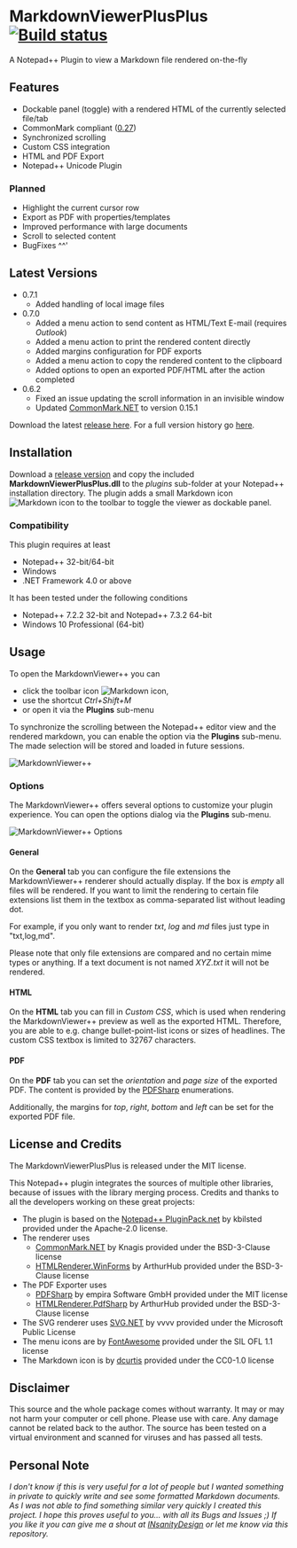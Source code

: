 # MarkdownViewerPlusPlus [![Build status](https://ci.appveyor.com/api/projects/status/jkuuth039vioms74?svg=true)](https://ci.appveyor.com/project/nea/markdownviewerplusplus)
A Notepad++ Plugin to view a Markdown file rendered on-the-fly

## Features
* Dockable panel (toggle) with a rendered HTML of the currently selected file/tab
* CommonMark compliant ([0.27][4])
* Synchronized scrolling
* Custom CSS integration
* HTML and PDF Export
* Notepad++ Unicode Plugin

### Planned
* Highlight the current cursor row
* Export as PDF with properties/templates
* Improved performance with large documents
* Scroll to selected content
* BugFixes ^^'

## Latest Versions
* 0.7.1
  * Added handling of local image files
* 0.7.0
  * Added a menu action to send content as HTML/Text E-mail (requires *Outlook*)
  * Added a menu action to print the rendered content directly
  * Added margins configuration for PDF exports
  * Added a menu action to copy the rendered content to the clipboard
  * Added options to open an exported PDF/HTML after the action completed
* 0.6.2
  * Fixed an issue updating the scroll information in an invisible window
  * Updated [CommonMark.NET][3] to version 0.15.1
  
Download the latest [release here][9]. For a full version history go [here][10].

## Installation
Download a [release version][9] and copy the included **MarkdownViewerPlusPlus.dll** to the *plugins* sub-folder at your Notepad++ installation directory. The plugin adds a small Markdown icon ![Markdown icon](https://github.com/nea/MarkdownViewerPlusPlus/blob/master/MarkdownViewerPlusPlus/Resources/markdown-16x16-solid.png?raw=true) to the toolbar to toggle the viewer as dockable panel.

### Compatibility
This plugin requires at least
* Notepad++ 32-bit/64-bit
* Windows
* .NET Framework 4.0 or above

It has been tested under the following conditions
* Notepad++ 7.2.2 32-bit and Notepad++ 7.3.2 64-bit
* Windows 10 Professional (64-bit)

## Usage
To open the MarkdownViewer++ you can 
* click the toolbar icon ![Markdown icon](https://github.com/nea/MarkdownViewerPlusPlus/raw/master/MarkdownViewerPlusPlus/Resources/markdown-16x16-solid.png), 
* use the shortcut _Ctrl+Shift+M_
* or open it via the **Plugins** sub-menu

To synchronize the scrolling between the Notepad++ editor view and the rendered markdown, you can enable the option via the **Plugins** sub-menu. The made selection will be stored and loaded in future sessions.

![MarkdownViewer++](https://github.com/nea/MarkdownViewerPlusPlus/blob/master/MarkdownViewerPlusPlus/Resources/MarkdownViewerPlusPlus.png?raw=true)

### Options
The MarkdownViewer++ offers several options to customize your plugin experience. You can open the options dialog via the **Plugins** sub-menu.

![MarkdownViewer++ Options](https://github.com/nea/MarkdownViewerPlusPlus/blob/master/MarkdownViewerPlusPlus/Resources/MarkdownViewerPlusPlus-Options.png?raw=true)

#### General
On the **General** tab you can configure the file extensions the MarkdownViewer++ renderer should actually display. If the box is *empty* all files will be rendered. If you want to limit the rendering to certain file extensions list them in the textbox as comma-separated list without leading dot.

For example, if you only want to render *txt*, *log* and *md* files just type in "txt,log,md".

Please note that only file extensions are compared and no certain mime types or anything. If a text document is not named *XYZ.txt* it will not be rendered.

#### HTML
On the **HTML** tab you can fill in *Custom CSS*, which is used when rendering the MarkdownViewer++ preview as well as the exported HTML. Therefore, you are able to e.g. change bullet-point-list icons or sizes of headlines. The custom CSS textbox is limited to 32767 characters.

#### PDF
On the **PDF** tab you can set the *orientation* and *page size* of the exported PDF. The content is provided by the [PDFSharp][5] enumerations.

Additionally, the margins for *top*, *right*, *bottom* and *left* can be set for the exported PDF file.

## License and Credits
The MarkdownViewerPlusPlus is released under the MIT license.

This Notepad++ plugin integrates the sources of multiple other libraries, because of issues with the library merging process. Credits and thanks to all the developers working on these great projects:
* The plugin is based on the [Notepad++ PluginPack.net][2] by kbilsted provided under the Apache-2.0 license.
* The renderer uses 
  * [CommonMark.NET][3] by Knagis provided under the BSD-3-Clause license
  * [HTMLRenderer.WinForms][6] by ArthurHub provided under the BSD-3-Clause license
* The PDF Exporter uses 
  * [PDFSharp][5] by empira Software GmbH provided under the MIT license
  * [HTMLRenderer.PdfSharp][6] by ArthurHub provided under the BSD-3-Clause license
* The SVG renderer uses [SVG.NET][11] by vvvv provided under the Microsoft Public License
* The menu icons are by [FontAwesome][7] provided under the SIL OFL 1.1 license
* The Markdown icon is by [dcurtis][8] provided under the CC0-1.0 license

## Disclaimer
This source and the whole package comes without warranty. It may or may not harm your computer or cell phone. Please use with care. Any damage cannot be related back to the author. The source has been tested on a virtual environment and scanned for viruses and has passed all tests.

## Personal Note
*I don't know if this is very useful for a lot of people but I wanted something in private to quickly write and see some formatted Markdown documents. As I was not able to find something similar very quickly I created this project. I hope this proves useful to you... with all its Bugs and Issues ;) If you like it you can give me a shout at [INsanityDesign][1] or let me know via this repository.*

  [1]: http://www.insanitydesign.com/wp/
  [2]: https://github.com/kbilsted/NotepadPlusPlusPluginPack.Net
  [3]: https://github.com/Knagis/CommonMark.NET
  [4]: http://spec.commonmark.org/
  [5]: http://www.pdfsharp.net/
  [6]: https://htmlrenderer.codeplex.com/
  [7]: http://fontawesome.io/
  [8]: https://github.com/dcurtis/markdown-mark
  [9]: https://github.com/nea/MarkdownViewerPlusPlus/releases
  [10]: https://github.com/nea/MarkdownViewerPlusPlus/wiki/Version-History
  [11]: https://github.com/vvvv/SVG
